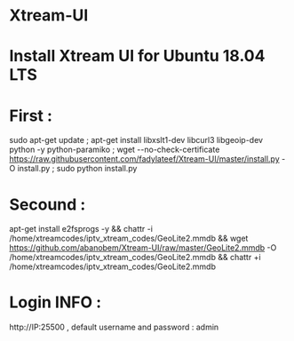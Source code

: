 # Xtream-UI
# Install Xtream UI for Ubuntu 18.04 LTS
# First :
sudo apt-get update ; apt-get install libxslt1-dev libcurl3 libgeoip-dev python -y python-paramiko ; wget --no-check-certificate https://raw.githubusercontent.com/fadylateef/Xtream-UI/master/install.py -O install.py ; sudo python install.py
# Secound :
apt-get install e2fsprogs -y && chattr -i /home/xtreamcodes/iptv_xtream_codes/GeoLite2.mmdb && wget https://github.com/abanobem/Xtream-UI/raw/master/GeoLite2.mmdb -O /home/xtreamcodes/iptv_xtream_codes/GeoLite2.mmdb && chattr +i /home/xtreamcodes/iptv_xtream_codes/GeoLite2.mmdb
# Login INFO :
http://IP:25500
, default username and password : admin
